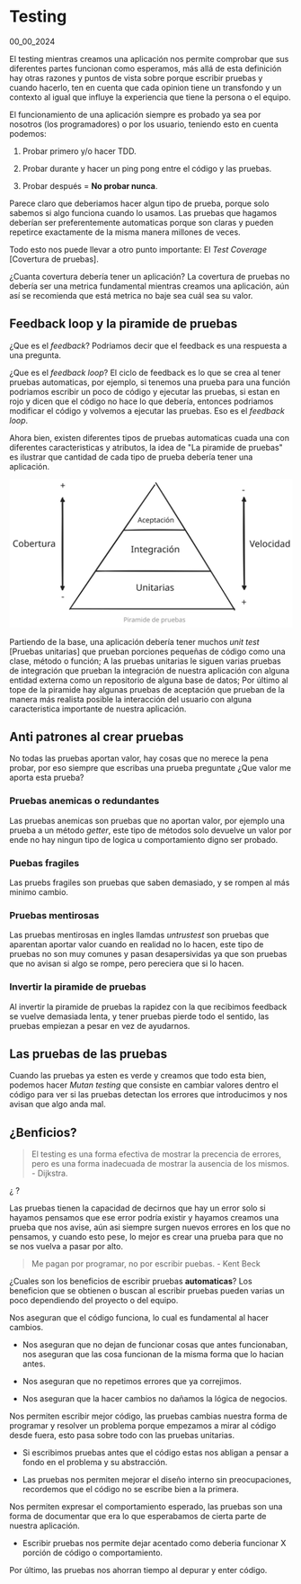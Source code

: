 # Testing
00_00_2024

El testing mientras creamos una aplicación nos permite comprobar que sus diferentes partes funcionan como esperamos, más allá de esta definición hay otras razones y puntos de vista sobre porque escribir pruebas y cuando hacerlo, ten en cuenta que cada opinion tiene un transfondo y un contexto al igual que influye la experiencia que tiene la persona o el equipo.

El funcionamiento de una aplicación siempre es probado ya sea por nosotros (los programadores) o por los usuario, teniendo esto en cuenta podemos: 

1. Probar primero y/o hacer TDD.

2. Probar durante y hacer un ping pong entre el código y las pruebas.

3. Probar después = **No probar nunca**.

Parece claro que deberiamos hacer algun tipo de prueba, porque solo sabemos si algo funciona cuando lo usamos. Las pruebas que hagamos deberían ser preferentemente automaticas porque son claras y pueden repetirce exactamente de la misma manera millones de veces.

Todo esto nos puede llevar a otro punto importante: El *Test Coverage* [Covertura de pruebas].

¿Cuanta covertura debería tener un aplicación? La covertura de pruebas no debería ser una metrica fundamental mientras creamos una aplicación, aún así se recomienda que está metrica no baje sea cuál sea su valor.

## Feedback loop y la piramide de pruebas

¿Que es el *feedback*? Podriamos decir que el feedback es una respuesta a una pregunta.

¿Que es el *feedback loop*? El ciclo de feedback es lo que se crea al tener pruebas automaticas, por ejemplo, si tenemos una prueba para una función podriamos escribir un poco de código y ejecutar las pruebas, si estan en rojo y dicen que el código no hace lo que debería, entonces podriamos modificar el código y volvemos a ejecutar las pruebas. Eso es el *feedback loop*.

Ahora bien, existen diferentes tipos de pruebas automaticas cuada una con diferentes caracteristicas y atributos, la idea de "La piramide de pruebas" es ilustrar que cantidad de cada tipo de prueba debería tener una aplicación.

![Piramide del testing o piramide de pruebas](../imagenes/Piramide_de_pruebas.svg)

Partiendo de la base, una aplicación debería tener muchos *unit test* [Pruebas unitarias] que prueban porciones pequeñas de código como una clase, método o función; A las pruebas unitarias le siguen varias pruebas de integración que prueban la integración de nuestra aplicación con alguna entidad externa como un repositorio de alguna base de datos; Por último al tope de la piramide hay algunas pruebas de aceptación que prueban de la manera más realista posible la interacción del usuario con alguna caracteristica importante de nuestra aplicación.

## Anti patrones al crear pruebas

No todas las pruebas aportan valor, hay cosas que no merece la pena probar, por eso siempre que escribas una prueba preguntate ¿Que valor me aporta esta prueba?

### Pruebas anemicas o redundantes

Las pruebas anemicas son pruebas que no aportan valor, por ejemplo una prueba a un método *getter*, este tipo de métodos solo devuelve un valor por ende no hay ningun tipo de logica u comportamiento digno ser probado. 

### Puebas fragiles

Las pruebs fragiles son pruebas que saben demasiado, y se rompen al más minimo cambio.

### Pruebas mentirosas

Las pruebas mentirosas en ingles llamdas *untrustest* son pruebas que aparentan aportar valor cuando en realidad no lo hacen, este tipo de pruebas no son muy comunes y pasan desapersividas ya que son pruebas que no avisan si algo se rompe, pero pereciera que si lo hacen.

### Invertir la piramide de pruebas

Al invertir la piramide de pruebas la rapidez con la que recibimos feedback se vuelve demasiada lenta, y tener pruebas pierde todo el sentido, las pruebas empiezan a pesar en vez de ayudarnos.

## Las pruebas de las pruebas

Cuando las pruebas ya esten es verde y creamos que todo esta bien, podemos hacer *Mutan testing* que consiste en cambiar valores dentro el código para ver si las pruebas detectan los errores que introducimos y nos avisan que algo anda mal.

## ¿Benficios?

> El testing es una forma efectiva de mostrar la precencia de errores, pero es una forma inadecuada de mostrar la ausencia de los mismos. - Dijkstra.

¿ ?

Las pruebas tienen la capacidad de decirnos que hay un error solo si hayamos pensamos que ese error podría existir y hayamos creamos una prueba que nos avise, aún asi siempre surgen nuevos errores en los que no pensamos, y cuando esto pese, lo mejor es crear una prueba para que no se nos vuelva a pasar por alto.

> Me pagan por programar, no por escribir puebas. - Kent Beck

¿Cuales son los beneficios de escribir pruebas **automaticas**? Los beneficion que se obtienen o buscan al escribir pruebas pueden varias un poco dependiendo del proyecto o del equipo.

Nos aseguran que el código funciona, lo cual es fundamental al hacer cambios.

* Nos aseguran que no dejan de funcionar cosas que antes funcionaban, nos aseguran que las cosa funcionan de la misma forma que lo hacian antes.

* Nos aseguran que no repetimos errores que ya correjimos.

* Nos aseguran que la hacer cambios no dañamos la lógica de negocios.

Nos permiten escribir mejor código, las pruebas cambias nuestra forma de programar y resolver un problema porque empezamos a mirar al código desde fuera, esto pasa sobre todo con las pruebas unitarias.

* Si escribimos pruebas antes que el código estas nos abligan a pensar a fondo en el problema y su abstracción.

* Las pruebas nos permiten mejorar el diseño interno sin preocupaciones, recordemos que el código no se escribe bien a la primera.

Nos permiten expresar el comportamiento esperado, las pruebas son una forma de documentar que era lo que esperabamos de cierta parte de nuestra aplicación.

* Escribir pruebas nos permite dejar acentado como deberia funcionar X porción de código o comportamiento.

Por último, las pruebas nos ahorran tiempo al depurar y enter código.
